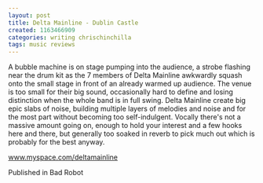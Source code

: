 ```yaml
---
layout: post
title: Delta Mainline - Dublin Castle
created: 1163466909
categories: writing chrischinchilla
tags: music reviews
---
```


A bubble machine is on stage pumping into the audience, a strobe flashing near the drum kit as the 7 members of Delta Mainline awkwardly squash onto the small stage in front of an already warmed up audience. The venue is too small for their big sound, occasionally hard to define and losing distinction when the whole band is in full swing. Delta Mainline create big epic slabs of noise, building multiple layers of melodies and noise and for the most part without becoming too self-indulgent. Vocally there's not a massive amount going on, enough to hold your interest and a few hooks here and there, but generally too soaked in reverb to pick much out which is probably for the best anyway.

<a href='https://www.myspace.com/deltamainline' target='_blank'>www.myspace.com/deltamainline</a>

Published in Bad Robot
